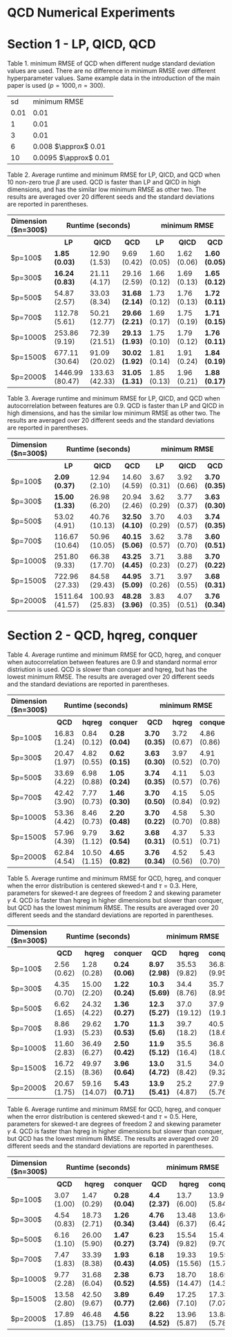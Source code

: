 # QCD Numerical Experiments 

# Section 1 - LP, QICD, QCD

Table 1. minimum RMSE of QCD when different nudge standard deviation values are used. There are no difference in minimum RMSE over different hyperparameter values. Same example data in the introduction of the main paper is used ($p = 1000, n = 300$). 

<table>
  <tr>
    <td>sd</td>
    <td>minimum RMSE </td>
  </tr>
  <tr>
    <td>0.01</td>
    <td>0.01</td>
  </tr>
  <tr>
    <td>1</td>
    <td>0.01</td>
  </tr>
  <tr>
    <td>3</td>
    <td>0.01</td>
  </tr>
  <tr>
    <td>6</td>
    <td>0.008 $\approx$ 0.01</td>
  </tr>
  <tr>
    <td>10</td>
    <td>0.0095 $\approx$ 0.01</td>
  </tr>
</table>


Table 2. Average runtime and minimum RMSE for LP, QICD, and QCD when 10 non-zero true $\beta$ are used. QCD is faster than LP and QICD in high dimensions, and has the similar low minimum RMSE as other two. The results are averaged over 20 different seeds and the standard deviations are reported in parentheses.
<table>
  <tr>
    <th> Dimension ($n=300$) </th>
    <th colspan="3"> Runtime (seconds) </th>
    <th colspan="3"> minimum RMSE </th>
  </tr>
  <tr>
    <th></th>
    <th>LP </th>
    <th>QICD</th>
    <th>QCD</th>
    <th>LP</th>
    <th>QICD</th>
    <th>QCD</th>
  </tr>
 <tr>
    <td>$p=100$</td>
<td><b>1.85 (0.03)</b></td>
    <td>12.90 (1.53)</td>
    <td>9.69 (0.42)</td>
    <td>1.60 (0.05)</td>
    <td>1.62 (0.06)</td>
    <td><b>1.60 (0.05)</b></td>
  </tr>
  <tr>
    <td>$p=300$</td>
    <td><b>16.24 (0.83)</b></td>
    <td>21.11 (4.17)</td>
    <td>29.16 (2.59)</td>
    <td>1.66 (0.12)</td>
    <td>1.69 (0.13)</td>
    <td><b>1.65 (0.12)</b></td>
  </tr>
  <tr>
    <td>$p=500$</td>
    <td>54.87 (2.57)</td>
    <td>33.03 (8.34)</td>
    <td><b>31.68 (2.14)</b></td>
    <td>1.73 (0.12)</td>
    <td>1.76 (0.13)</td>
    <td><b>1.72 (0.11)</b></td>
  </tr>
  <tr>
    <td>$p=700$</td>
    <td>112.78 (5.61)</td>
    <td>50.21 (12.77)</td>
    <td><b>29.66 (2.21)</b></td>
    <td>1.69 (0.17)</td>
    <td>1.75 (0.19)</td>
    <td><b>1.71 (0.15)</b></td>
  </tr>
  <tr>
    <td>$p=1000$</td>
     <td>253.86 (9.19)</td>
    <td>72.39 (21.51)</td>
    <td><b>29.13 (1.93)</b></td>
    <td>1.75 (0.10)</td>
    <td>1.79 (0.12)</td>
    <td><b>1.76 (0.11)</b></td>
  </tr>
  <tr>
    <td>$p=1500$</td>
    <td>677.11 (30.64)</td>
    <td>91.09 (20.02)</td>
    <td><b>30.02 (1.92)</b></td>
    <td>1.81 (0.14)</td>
    <td>1.91 (0.24)</td>
    <td><b>1.84 (0.19)</b></td>
  </tr>
  <tr>
    <td>$p=2000$</td>
<td>1446.99 (80.47)</td>
    <td>133.63 (42.33)</td>
    <td><b>31.05 (1.31)</b></td>
    <td>1.85 (0.13)</td>
    <td>1.96 (0.21)</td>
    <td><b>1.88 (0.17)</b></td>
  </tr>
</table>


Table 3. Average runtime and minimum RMSE for LP, QICD, and QCD when autocorrelation between features are 0.9. QCD is faster than LP and QICD in high dimensions, and has the similar low minimum RMSE as other two. The results are averaged over 20 different seeds and the standard deviations are reported in parentheses.
<table>
  <tr>
    <th> Dimension ($n=300$) </th>
    <th colspan="3"> Runtime (seconds) </th>
    <th colspan="3"> minimum RMSE </th>
  </tr>
  <tr>
    <th></th>
    <th>LP </th>
    <th>QICD</th>
    <th>QCD</th>
    <th>LP</th>
    <th>QICD</th>
    <th>QCD</th>
  </tr>
 <tr>
    <td>$p=100$</td>
    <td><b>2.09 (0.37)</b></td>
    <td>12.94 (2.10)</td>
    <td>14.60 (4.59)</td>
    <td>3.67 (0.31)</td>
    <td>3.92 (0.66)</td>
    <td><b>3.70 (0.35)</b></td>
  </tr>
  <tr>
    <td>$p=300$</td>
    <td><b>15.00 (1.33)</b></td>
    <td>26.98 (6.20)</td>
    <td>20.94 (2.46)</td>
    <td>3.62 (0.29)</td>
    <td>3.77 (0.37)</td>
    <td><b>3.63 (0.30)</b></td>
  </tr>
  <tr>
    <td>$p=500$</td>
    <td>53.02 (4.91)</td>
    <td>40.76 (10.13)</td>
    <td><b>32.50 (4.10)</b></td>
    <td>3.70 (0.29)</td>
    <td>4.03 (0.57)</td>
    <td><b>3.74 (0.35)</b></td>
  </tr>
  <tr>
    <td>$p=700$</td>
    <td>116.67 (10.64)</td>
    <td>50.96 (10.05)</td>
    <td><b>40.15 (5.06)</b></td>
    <td>3.62 (0.57)</td>
    <td>3.78 (0.70)</td>
    <td><b>3.60 (0.51)</b></td>
  </tr>
  <tr>
    <td>$p=1000$</td>
    <td>251.80 (9.33)</td>
    <td>66.38 (17.70)</td>
    <td><b>43.25 (4.45)</b></td>
    <td>3.71 (0.23)</td>
    <td>3.88 (0.27)</td>
    <td><b>3.70 (0.22)</b></td>
  </tr>
  <tr>
    <td>$p=1500$</td>
    <td>722.96 (27.33)</td>
    <td>84.58 (29.43)</td>
    <td><b>44.95 (5.09)</b></td>
    <td>3.71 (0.26)</td>
    <td>3.97 (0.55)</td>
    <td><b>3.68 (0.31)</b></td>
  </tr>
  <tr>
    <td>$p=2000$</td>
<td>1511.64 (41.57)</td>
    <td>100.93 (25.83)</td>
    <td><b>48.28 (3.96)</b></td>
    <td>3.83 (0.35)</td>
    <td>4.07 (0.51)</td>
    <td><b>3.76 (0.34)</b></td>
  </tr>
</table>


# Section 2 - QCD, hqreg, conquer

Table 4. Average runtime and minimum RMSE for QCD, hqreg, and conquer when autocorrelation between features are 0.9 and standard normal error distriution is used. QCD is slower than conquer and hqreg, but has the lowest minimum RMSE. The results are averaged over 20 different seeds and the standard deviations are reported in parentheses.
<table>
  <tr>
    <th> Dimension ($n=300$) </th>
    <th colspan="3"> Runtime (seconds) </th>
    <th colspan="3"> minimum RMSE </th>
  </tr>
  <tr>
    <th></th>
    <th>QCD </th>
    <th>hqreg</th>
    <th>conquer</th>
    <th>QCD</th>
    <th>hqreg</th>
    <th>conquer</th>
  </tr>
 <tr>
    <td>$p=100$</td>
    <td>16.83 (1.24)</td>
    <td>0.84 (0.12)</td>
    <td><b>0.28 (0.04)</b></td>
    <td><b>3.70 (0.35)</b></td>
    <td>3.72 (0.67)</td>
    <td>4.86 (0.86)</td>
  </tr>
  <tr>
    <td>$p=300$</td>
    <td>20.47 (1.97)</td>
    <td>4.82 (0.55)</td>
    <td><b>0.62 (0.15)</b></td>
    <td><b>3.63 (0.30)</b></td>
    <td>3.97 (0.52)</td>
    <td>4.91 (0.70)</td>
  </tr>
  <tr>
    <td>$p=500$</td>
    <td>33.69 (4.22)</td>
    <td>6.98 (0.88)</td>
    <td><b>1.05 (0.24)</b></td>
    <td><b>3.74 (0.35)</b></td>
    <td>4.11 (0.57)</td>
    <td>5.03 (0.76)</td>
  </tr>
  <tr>
    <td>$p=700$</td>
    <td>42.42 (3.90)</td>
    <td>7.77 (0.73)</td>
    <td><b>1.46 (0.30)</b></td>
    <td><b>3.70 (0.50)</b></td>
    <td>4.15 (0.84)</td>
    <td>5.05 (0.92)</td>
  </tr>
  <tr>
    <td>$p=1000$</td>
    <td>53.36 (4.42)</td>
    <td>8.46 (0.73)</td>
    <td><b>2.20 (0.48)</b></td>
    <td><b>3.70 (0.22)</b></td>
    <td>4.58 (0.70)</td>
    <td>5.30 (0.88)</td>
  </tr>
  <tr>
    <td>$p=1500$</td>
    <td>57.96 (4.39)</td>
    <td>9.79 (1.12)</td>
    <td><b>3.62 (0.54)</b></td>
    <td><b>3.68 (0.31)</b></td>
    <td>4.37 (0.51)</td>
    <td>5.33 (0.71)</td>
  </tr>
  <tr>
    <td>$p=2000$</td>
    <td>62.84 (4.54)</td>
    <td>10.50 (1.15)</td>
    <td><b>4.65 (0.82)</b></td>
    <td><b>3.76 (0.34)</b></td>
    <td>4.52 (0.56)</td>
    <td>5.43 (0.70)</td>
  </tr>
</table>


Table 5. Average runtime and minimum RMSE for QCD, hqreg, and conquer when the error distribution is centered skewed-t and $\tau=0.3$. Here, parameters for skewed-t are degrees of freedom 2 and skewing parameter $\gamma$ 4. QCD is faster than hqreg in higher dimensions but slower than conquer, but QCD has the lowest minimum RMSE. The results are averaged over 20 different seeds and the standard deviations are reported in parentheses.
<table>
  <tr>
    <th> Dimension ($n=300$) </th>
    <th colspan="3"> Runtime (seconds) </th>
    <th colspan="3"> minimum RMSE </th>
  </tr>
  <tr>
    <th></th>
    <th>QCD </th>
    <th>hqreg</th>
    <th>conquer</th>
    <th>QCD</th>
    <th>hqreg</th>
    <th>conquer</th>
  </tr>
 <tr>
    <td>$p=100$</td>
    <td>2.56 (0.62)</td>
    <td>1.28 (0.28)</td>
    <td><b>0.24 (0.06)</b></td>
    <td><b>8.97 (2.98)</b></td>
    <td>35.53 (9.82)</td>
    <td>36.83 (9.95)</td>
  </tr>
  <tr>
    <td>$p=300$</td>
    <td>4.35 (0.70)</td>
    <td>15.00 (2.20)</td>
    <td><b>1.22 (0.24)</b></td>
    <td><b>10.3 (5.69)</b></td>
    <td>34.4 (8.76)</td>
    <td>35.7 (8.95)</td>
  </tr>
  <tr>
    <td>$p=500$</td>
    <td>6.62 (1.65)</td>
    <td>24.32 (4.22)</td>
    <td><b>1.36 (0.27)</b></td>
    <td><b>12.3 (5.27)</b></td>
    <td>37.0 (19.12)</td>
    <td>37.9 (19.10)</td>
  </tr>
  <tr>
    <td>$p=700$</td>
    <td>8.86 (1.93)</td>
    <td>29.62 (5.23)</td>
    <td><b>1.70 (0.53)</b></td>
    <td><b>11.3 (5.6)</b></td>
    <td>39.7 (18.2)</td>
    <td>40.5 (18.6)</td>
  </tr>
  <tr>
    <td>$p=1000$</td>
    <td>11.60 (2.83)</td>
    <td>36.49 (6.27)</td>
    <td><b>2.50 (0.42)</b></td>
    <td><b>11.9 (5.12)</b></td>
    <td>35.5 (16.4)</td>
    <td>36.8 (18.03)</td>
  </tr>
  <tr>
    <td>$p=1500$</td>
    <td>16.72 (2.15)</td>
    <td>49.97 (8.36)</td>
    <td><b>3.96 (0.64)</b></td>
    <td><b>13.0 (4.72)</b></td>
    <td>31.5 (8.42)</td>
    <td>34.0 (9.32)</td>
  </tr>
  <tr>
    <td>$p=2000$</td>
    <td>20.67 (1.75)</td>
    <td>59.16 (14.07)</td>
    <td><b>5.43 (0.71)</b></td>
    <td><b>13.9 (5.41)</b></td>
    <td>25.2 (4.87)</td>
    <td>27.9 (5.76)</td>
  </tr>
</table>

Table 6. Average runtime and minimum RMSE for QCD, hqreg, and conquer when the error distribution is centered skewed-t and $\tau=0.5$. Here, parameters for skewed-t are degrees of freedom 2 and skewing parameter $\gamma$ 4. QCD is faster than hqreg in higher dimensions but slower than conquer, but QCD has the lowest minimum RMSE. The results are averaged over 20 different seeds and the standard deviations are reported in parentheses.
<table>
  <tr>
    <th> Dimension ($n=300$) </th>
    <th colspan="3"> Runtime (seconds) </th>
    <th colspan="3"> minimum RMSE </th>
  </tr>
  <tr>
    <th></th>
    <th>QCD </th>
    <th>hqreg</th>
    <th>conquer</th>
    <th>QCD</th>
    <th>hqreg</th>
    <th>conquer</th>
  </tr>
 <tr>
    <td>$p=100$</td>
    <td>3.07 (1.00)</td>
    <td>1.47 (0.29)</td>
    <td><b>0.28 (0.04)</b></td>
    <td><b>4.4 (2.37)</b></td>
    <td>13.7 (6.00)</td>
    <td>13.9 (5.84)</td>
  </tr>
  <tr>
    <td>$p=300$</td>
    <td>4.54 (0.83)</td>
    <td>18.73 (2.71)</td>
    <td><b>1.26 (0.34)</b></td>
    <td><b>4.76 (3.44)</b></td>
    <td>13.48 (6.37)</td>
    <td>13.66 (6.42)</td>
  </tr>
  <tr>
    <td>$p=500$</td>
    <td>6.16 (1.10)</td>
    <td>26.00 (5.90)</td>
    <td><b>1.47 (0.27)</b></td>
    <td><b>6.23 (3.74)</b></td>
    <td>15.54 (9.82)</td>
    <td>15.41 (9.70)</td>
  </tr>
  <tr>
    <td>$p=700$</td>
    <td>7.47 (1.83)</td>
    <td>33.39 (8.38)</td>
    <td><b>1.93 (0.43)</b></td>
    <td><b>6.18 (4.05)</b></td>
    <td>19.33 (15.56)</td>
    <td>19.55 (15.75)</td>
  </tr>
  <tr>
    <td>$p=1000$</td>
    <td>9.77 (2.28)</td>
    <td>31.68 (6.04)</td>
    <td><b>2.38 (0.52)</b></td>
    <td><b>6.73 (4.55)</b></td>
    <td>18.70 (14.47)</td>
    <td>18.65 (14.37)</td>
  </tr>
  <tr>
    <td>$p=1500$</td>
    <td>13.58 (2.80)</td>
    <td>42.50 (9.67)</td>
    <td><b>3.89 (0.77)</b></td>
    <td><b>6.49 (2.66)</b></td>
    <td>17.25 (7.10)</td>
    <td>17.33 (7.07)</td>
  </tr>
  <tr>
    <td>$p=2000$</td>
    <td>17.89 (1.85)</td>
    <td>46.48 (13.75)</td>
    <td><b>4.56 (1.03)</b></td>
    <td><b>8.22 (4.52)</b></td>
    <td>13.96 (5.87)</td>
    <td>13.88 (5.78)</td>
  </tr>
</table>






